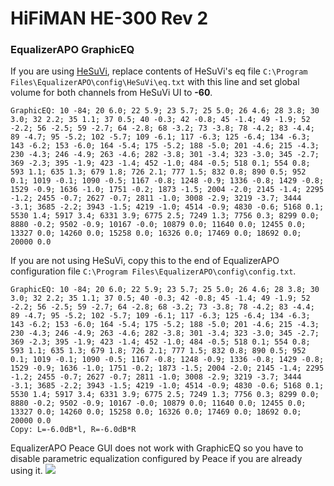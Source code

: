 # HiFiMAN HE-300 Rev 2
### EqualizerAPO GraphicEQ
If you are using [HeSuVi](https://sourceforge.net/projects/hesuvi/), replace contents of HeSuVi's eq file `C:\Program Files\EqualizerAPO\config\HeSuVi\eq.txt` with this line and set global volume for both channels from HeSuVi UI to **-60**.
```
GraphicEQ: 10 -84; 20 6.0; 22 5.9; 23 5.7; 25 5.0; 26 4.6; 28 3.8; 30 3.0; 32 2.2; 35 1.1; 37 0.5; 40 -0.3; 42 -0.8; 45 -1.4; 49 -1.9; 52 -2.2; 56 -2.5; 59 -2.7; 64 -2.8; 68 -3.2; 73 -3.8; 78 -4.2; 83 -4.4; 89 -4.7; 95 -5.2; 102 -5.7; 109 -6.1; 117 -6.3; 125 -6.4; 134 -6.3; 143 -6.2; 153 -6.0; 164 -5.4; 175 -5.2; 188 -5.0; 201 -4.6; 215 -4.3; 230 -4.3; 246 -4.9; 263 -4.6; 282 -3.8; 301 -3.4; 323 -3.0; 345 -2.7; 369 -2.3; 395 -1.9; 423 -1.4; 452 -1.0; 484 -0.5; 518 0.1; 554 0.8; 593 1.1; 635 1.3; 679 1.8; 726 2.1; 777 1.5; 832 0.8; 890 0.5; 952 0.1; 1019 -0.1; 1090 -0.5; 1167 -0.8; 1248 -0.9; 1336 -0.8; 1429 -0.8; 1529 -0.9; 1636 -1.0; 1751 -0.2; 1873 -1.5; 2004 -2.0; 2145 -1.4; 2295 -1.2; 2455 -0.7; 2627 -0.7; 2811 -1.0; 3008 -2.9; 3219 -3.7; 3444 -3.1; 3685 -2.2; 3943 -1.5; 4219 -1.0; 4514 -0.9; 4830 -0.6; 5168 0.1; 5530 1.4; 5917 3.4; 6331 3.9; 6775 2.5; 7249 1.3; 7756 0.3; 8299 0.0; 8880 -0.2; 9502 -0.9; 10167 -0.0; 10879 0.0; 11640 0.0; 12455 0.0; 13327 0.0; 14260 0.0; 15258 0.0; 16326 0.0; 17469 0.0; 18692 0.0; 20000 0.0
```
If you are not using HeSuVi, copy this to the end of EqualizerAPO configuration file `C:\Program Files\EqualizerAPO\config\config.txt`.
```
GraphicEQ: 10 -84; 20 6.0; 22 5.9; 23 5.7; 25 5.0; 26 4.6; 28 3.8; 30 3.0; 32 2.2; 35 1.1; 37 0.5; 40 -0.3; 42 -0.8; 45 -1.4; 49 -1.9; 52 -2.2; 56 -2.5; 59 -2.7; 64 -2.8; 68 -3.2; 73 -3.8; 78 -4.2; 83 -4.4; 89 -4.7; 95 -5.2; 102 -5.7; 109 -6.1; 117 -6.3; 125 -6.4; 134 -6.3; 143 -6.2; 153 -6.0; 164 -5.4; 175 -5.2; 188 -5.0; 201 -4.6; 215 -4.3; 230 -4.3; 246 -4.9; 263 -4.6; 282 -3.8; 301 -3.4; 323 -3.0; 345 -2.7; 369 -2.3; 395 -1.9; 423 -1.4; 452 -1.0; 484 -0.5; 518 0.1; 554 0.8; 593 1.1; 635 1.3; 679 1.8; 726 2.1; 777 1.5; 832 0.8; 890 0.5; 952 0.1; 1019 -0.1; 1090 -0.5; 1167 -0.8; 1248 -0.9; 1336 -0.8; 1429 -0.8; 1529 -0.9; 1636 -1.0; 1751 -0.2; 1873 -1.5; 2004 -2.0; 2145 -1.4; 2295 -1.2; 2455 -0.7; 2627 -0.7; 2811 -1.0; 3008 -2.9; 3219 -3.7; 3444 -3.1; 3685 -2.2; 3943 -1.5; 4219 -1.0; 4514 -0.9; 4830 -0.6; 5168 0.1; 5530 1.4; 5917 3.4; 6331 3.9; 6775 2.5; 7249 1.3; 7756 0.3; 8299 0.0; 8880 -0.2; 9502 -0.9; 10167 -0.0; 10879 0.0; 11640 0.0; 12455 0.0; 13327 0.0; 14260 0.0; 15258 0.0; 16326 0.0; 17469 0.0; 18692 0.0; 20000 0.0
Copy: L=-6.0dB*l, R=-6.0dB*R
```
EqualizerAPO Peace GUI does not work with GraphicEQ so you have to disable parametric equalization configured by Peace if you are already using it.
![](https://raw.githubusercontent.com/jaakkopasanen/AutoEq/master/results/Headphone.com/innerfidelity/onear/HiFiMAN%20HE-300%20Rev%202/HiFiMAN%20HE-300%20Rev%202.png)

